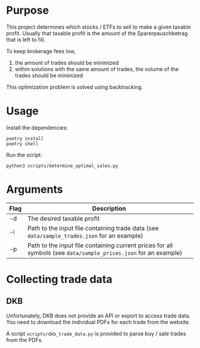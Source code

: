 # Purpose
This project determines which stocks / ETFs to sell to make a given taxable profit.
Usually that taxable profit is the amount of the Sparerpauschbetrag that is left to fill.

To keep brokerage fees low,
1. the amount of trades should be minimized
2. within solutions with the same amount of trades, the volume of the trades should be minimized

This optimization problem is solved using backtracking.

# Usage

Install the dependencies:
```
poetry install
poetry shell
```

Run the script:
```
python3 scripts/determine_optimal_sales.py
```

# Arguments
| Flag | Description |
|------| --- |
| -d   | The desired taxable profit |
| -i   | Path to the input file containing trade data (see `data/sample_trades.json` for an example) |
 | -p   | Path to the input file containing current prices for all symbols (see `data/sample_prices.json` for an example) |

# Collecting trade data

## DKB
Unfortunately, DKB does not provide an API or export to access trade data. You need to download the individual PDFs for each trade from the website.

A script `scripts/dkb_trade_data.py` is provided to parse buy / sale trades from the PDFs.
